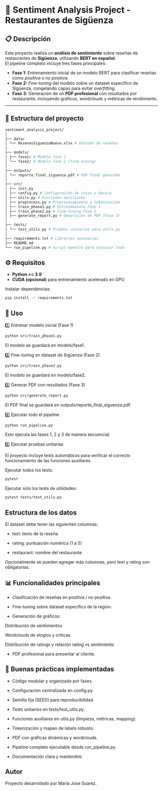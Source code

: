 # 🧠 Sentiment Analysis Project - Restaurantes de Sigüenza

## 📋 Descripción

Este proyecto realiza un **análisis de sentimiento** sobre reseñas de restaurantes de **Sigüenza**, utilizando **BERT en español**.  
El pipeline completo incluye tres fases principales:

- **Fase 1:** Entrenamiento inicial de un modelo BERT para clasificar reseñas como *positiva* o *no positiva*.  
- **Fase 2:** *Fine-tuning* del modelo sobre un dataset específico de Sigüenza, congelando capas para evitar *overfitting*.  
- **Fase 3:** Generación de un **PDF profesional** con resultados por restaurante, incluyendo gráficos, *wordclouds* y métricas de rendimiento.

---

## 📂 Estructura del proyecto


```bash
sentiment_analysis_project/
│
├── data/
│ └── ResenasSiguenzaNuevo.xlsx # Dataset de reseñas
│
├── models/
│ ├── fase1/ # Modelo fase 1
│ └── fase2/ # Modelo fase 2 (fine-tuning)
│
├── outputs/
│ └── reporte_final_siguenza.pdf # PDF final generado
│
├── src/
│ ├── init.py
│ ├── config.py # Configuración de rutas y device
│ ├── utils.py # Funciones auxiliares
│ ├── preprocess.py # Preprocesamiento y tokenización
│ ├── train_phase1.py # Entrenamiento Fase 1
│ ├── train_phase2.py # Fine-tuning Fase 2
│ ├── generate_report.py # Generación de PDF (Fase 3)
│
├── tests/
│ └── test_utils.py # Pruebas unitarias para utils.py
│
├── requirements.txt # Librerías necesarias
├── README.md
└── run_pipeline.py # Script maestro para ejecutar todo
```
## ⚙️ Requisitos

- **Python >= 3.9**  
- **CUDA (opcional)** para entrenamiento acelerado en GPU  

Instalar dependencias:

```bash
pip install -r requirements.txt
```

## 🚀 Uso
1️⃣ Entrenar modelo inicial (Fase 1)
```bash
python src/train_phase1.py
```

El modelo se guardará en models/fase1.

2️⃣ Fine-tuning en dataset de Sigüenza (Fase 2)
```bash
python src/train_phase2.py
```

El modelo se guardará en models/fase2.

3️⃣ Generar PDF con resultados (Fase 3)
```bash
python src/generate_report.py
```

El PDF final se guardará en outputs/reporte_final_siguenza.pdf.

4️⃣ Ejecutar todo el pipeline
```bash
python run_pipeline.py
```

Esto ejecuta las fases 1, 2 y 3 de manera secuencial.

5️⃣ Ejecutar pruebas unitarias

El proyecto incluye tests automáticos para verificar el correcto funcionamiento de las funciones auxiliares.

Ejecutar todos los tests:

```bash
pytest
```

Ejecutar solo los tests de utilidades:

```bash
pytest tests/test_utils.py
```

## Estructura de los datos

El dataset debe tener las siguientes columnas:

- text: texto de la reseña

- rating: puntuación numérica (1 a 5)

- restaurant: nombre del restaurante

Opcionalmente se pueden agregar más columnas, pero text y rating son obligatorias.

## 📊 Funcionalidades principales

- Clasificación de reseñas en positiva / no positiva.

- Fine-tuning sobre dataset específico de la región.

- Generación de gráficos:

Distribución de sentimientos

Wordclouds de elogios y críticas

Distribución de ratings y relación rating vs sentimiento

- PDF profesional para presentar al cliente.

## 🧩 Buenas prácticas implementadas

- Código modular y organizado por fases.

- Configuración centralizada en config.py.

- Semilla fija (SEED) para reproducibilidad.

- Tests unitarios en tests/test_utils.py.

- Funciones auxiliares en utils.py (limpieza, métricas, mapping).

- Tokenización y mapeo de labels robusto.

- PDF con gráficas dinámicas y wordclouds.

- Pipeline completo ejecutable desde run_pipeline.py.

- Documentación clara y mantenible.

## Autor

Proyecto desarrollado por Maria Jose Suarez.

